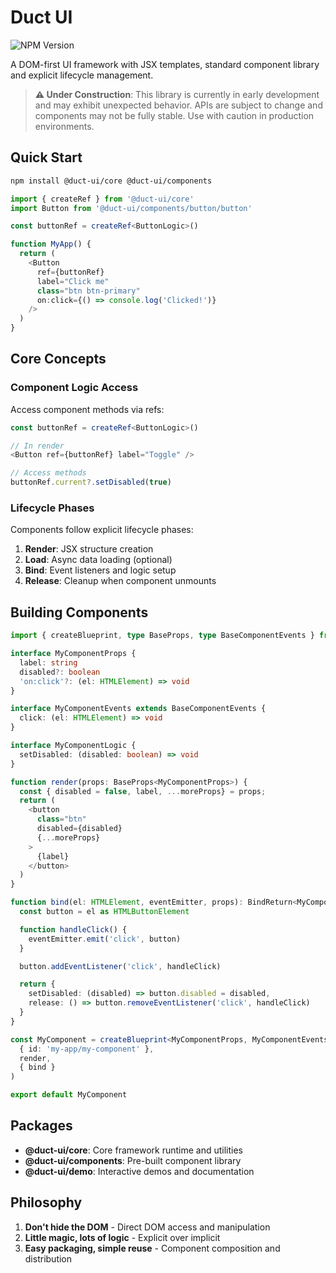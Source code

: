 # Duct UI

![NPM Version](https://img.shields.io/npm/v/%40duct-ui%2Fcore)

A DOM-first UI framework with JSX templates, standard component library and explicit lifecycle management.

> **⚠️ Under Construction**: This library is currently in early development and may exhibit unexpected behavior. APIs are subject to change and components may not be fully stable. Use with caution in production environments.

## Quick Start

```bash
npm install @duct-ui/core @duct-ui/components
```

```typescript
import { createRef } from '@duct-ui/core'
import Button from '@duct-ui/components/button/button'

const buttonRef = createRef<ButtonLogic>()

function MyApp() {
  return (
    <Button
      ref={buttonRef}
      label="Click me"
      class="btn btn-primary"
      on:click={() => console.log('Clicked!')}
    />
  )
}
```

## Core Concepts

### Component Logic Access
Access component methods via refs:

```typescript
const buttonRef = createRef<ButtonLogic>()

// In render
<Button ref={buttonRef} label="Toggle" />

// Access methods
buttonRef.current?.setDisabled(true)
```

### Lifecycle Phases
Components follow explicit lifecycle phases:
1. **Render**: JSX structure creation
2. **Load**: Async data loading (optional)
3. **Bind**: Event listeners and logic setup
4. **Release**: Cleanup when component unmounts

## Building Components

```typescript
import { createBlueprint, type BaseProps, type BaseComponentEvents } from '@duct-ui/core'

interface MyComponentProps {
  label: string
  disabled?: boolean
  'on:click'?: (el: HTMLElement) => void
}

interface MyComponentEvents extends BaseComponentEvents {
  click: (el: HTMLElement) => void
}

interface MyComponentLogic {
  setDisabled: (disabled: boolean) => void
}

function render(props: BaseProps<MyComponentProps>) {
  const { disabled = false, label, ...moreProps} = props;
  return (
    <button
      class="btn"
      disabled={disabled}
      {...moreProps}
    >
      {label}
    </button>
  )
}

function bind(el: HTMLElement, eventEmitter, props): BindReturn<MyComponentLogic> {
  const button = el as HTMLButtonElement

  function handleClick() {
    eventEmitter.emit('click', button)
  }

  button.addEventListener('click', handleClick)

  return {
    setDisabled: (disabled) => button.disabled = disabled,
    release: () => button.removeEventListener('click', handleClick)
  }
}

const MyComponent = createBlueprint<MyComponentProps, MyComponentEvents, MyComponentLogic>(
  { id: 'my-app/my-component' },
  render,
  { bind }
)

export default MyComponent
```

## Packages

- **@duct-ui/core**: Core framework runtime and utilities
- **@duct-ui/components**: Pre-built component library
- **@duct-ui/demo**: Interactive demos and documentation

## Philosophy

1. **Don't hide the DOM** - Direct DOM access and manipulation
2. **Little magic, lots of logic** - Explicit over implicit
3. **Easy packaging, simple reuse** - Component composition and distribution
